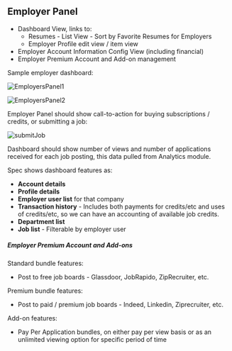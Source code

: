 ## Employer Panel

- Dashboard View, links to:
  - Resumes - List View - Sort by Favorite Resumes for Employers
  - Employer Profile edit view / item view
- Employer Account Information Config View (including financial)
- Employer Premium Account and Add-on  management

Sample employer dashboard:

![EmployersPanel1](../../../../public/images/EmployersPanel1.png)



![EmployersPanel2](../../../../public/images/EmployersPanel2.png)

Employer Panel should show call-to-action for buying subscriptions / credits, or submitting a job:

![submitJob](../../../../public/images/submitJob.png)

Dashboard should show number of views and number of applications received for each job posting, this data pulled from Analytics module.

Spec shows dashboard features as:

- **Account details**
- **Profile details**
- **Employer user list** for that company
- **Transaction history** - Includes both payments for credits/etc and uses of credits/etc, so we can have an accounting of available job credits.
- **Department list**
- **Job list** - Filterable by employer user

##### Employer Premium Account and Add-ons

Standard bundle features:

- Post to free job boards - Glassdoor, JobRapido, ZipRecruiter, etc.

Premium bundle features:

- Post to paid / premium job boards - Indeed, Linkedin, Ziprecruiter, etc.

Add-on features:

- Pay Per Application bundles, on either  pay per view basis or  as an unlimited viewing option for specific period of time
